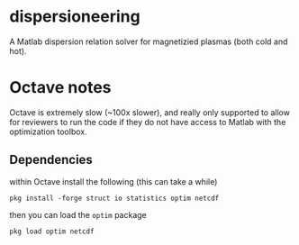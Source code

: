 # dispersioneering
A Matlab dispersion relation solver for magnetizied plasmas (both cold and hot).

# Octave notes
Octave is extremely slow (~100x slower), and really only supported to allow for reviewers to run the code if they do not have access to Matlab with the optimization toolbox. 

## Dependencies

within Octave install the following (this can take a while)
```
pkg install -forge struct io statistics optim netcdf
```
then you can load the `optim` package
```
pkg load optim netcdf
```
